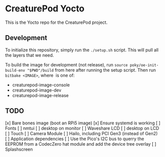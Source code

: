 # CreaturePod Yocto

This is the Yocto repo for the CreaturePod project.

## Development

To initialize this repository, simply run the `./setup.sh` script. This will pull all the layers that we need.

To build the image for development (not release), run `source poky/oe-init-build-env "$PWD"/build` from here
after running the setup script. Then run `bitbake <IMAGE>`, where <IMAGE> is one of:

* creaturepod-image-console
* creaturepod-image-dev
* creaturepod-image-release

## TODO

[x] Bare bones image (boot an RPi5 image)
[x] Ensure systemd is working
[ ] Fonts
[ ] nmtui
[ ] desktop on monitor
[ ] Waveshare LCD
[ ] desktop on LCD
[ ] Touch
[ ] Camera Module
[ ] Hailo, including PCI Gen3 (instead of Gen2)
[ ] Application dependencies
[ ] Use the Pico's I2C bus to querry the EEPROM from a CodecZero hat module and add the device tree overlay
[ ] Splashscreen
